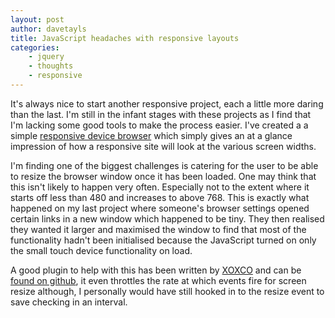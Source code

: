 ```yaml
---
layout: post
author: davetayls
title: JavaScript headaches with responsive layouts
categories:
    - jquery
    - thoughts
    - responsive
---
```


It's always nice to start another responsive project, each a little more daring than the last. I'm still in the infant stages with these projects as I find that I'm lacking some good tools to make the process easier. I've created a a simple [responsive device browser](http://davetayls.me/devicebrowser) which simply gives an at a glance impression of how a responsive site will look at the various screen widths.

I'm finding one of the biggest challenges is catering for the user to be able to resize the browser window once it has been loaded. One may think that this isn't likely to happen very often. Especially not to the extent where it starts off less than 480 and increases to above 768. This is exactly what happened on my last project where someone's browser settings opened certain links in a new window which happened to be tiny. They then realised they wanted it larger and maximised the window to find that most of the functionality hadn't been initialised because the JavaScript turned on only the small touch device functionality on load.

A good plugin to help with this has been written by [XOXCO](http://xoxco.com) and can be [found on github](https://github.com/xoxco/breakpoints), it even throttles the rate at which events fire for screen resize although, I personally would have still hooked in to the resize event to save checking in an interval.



